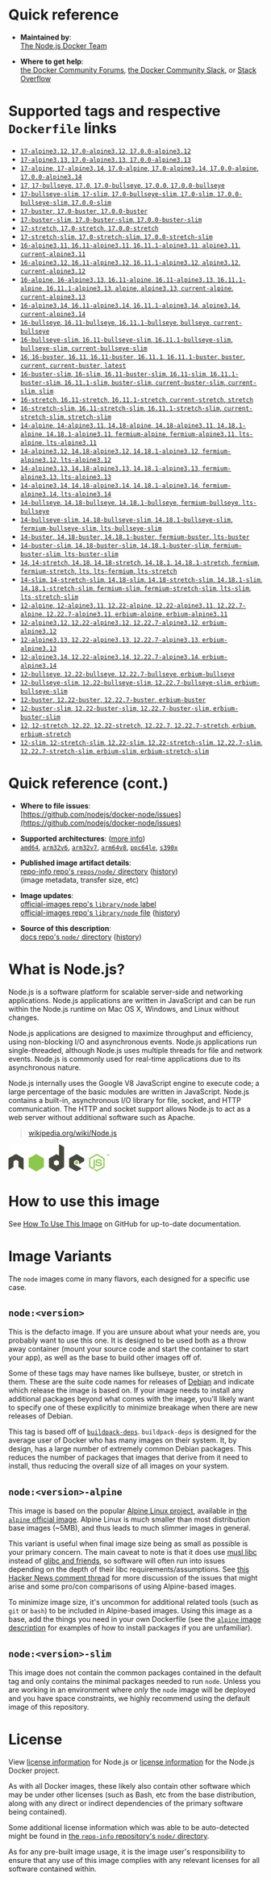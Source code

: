 <!--

********************************************************************************

WARNING:

    DO NOT EDIT "node/README.md"

    IT IS AUTO-GENERATED

    (from the other files in "node/" combined with a set of templates)

********************************************************************************

-->

# Quick reference

-	**Maintained by**:  
	[The Node.js Docker Team](https://github.com/nodejs/docker-node)

-	**Where to get help**:  
	[the Docker Community Forums](https://forums.docker.com/), [the Docker Community Slack](https://dockr.ly/slack), or [Stack Overflow](https://stackoverflow.com/search?tab=newest&q=docker)

# Supported tags and respective `Dockerfile` links

-	[`17-alpine3.12`, `17.0-alpine3.12`, `17.0.0-alpine3.12`](https://github.com/nodejs/docker-node/blob/d23d09bf6af047c0a9af3607526590b0aaf27cbf/17/alpine3.12/Dockerfile)
-	[`17-alpine3.13`, `17.0-alpine3.13`, `17.0.0-alpine3.13`](https://github.com/nodejs/docker-node/blob/d23d09bf6af047c0a9af3607526590b0aaf27cbf/17/alpine3.13/Dockerfile)
-	[`17-alpine`, `17-alpine3.14`, `17.0-alpine`, `17.0-alpine3.14`, `17.0.0-alpine`, `17.0.0-alpine3.14`](https://github.com/nodejs/docker-node/blob/d23d09bf6af047c0a9af3607526590b0aaf27cbf/17/alpine3.14/Dockerfile)
-	[`17`, `17-bullseye`, `17.0`, `17.0-bullseye`, `17.0.0`, `17.0.0-bullseye`](https://github.com/nodejs/docker-node/blob/d23d09bf6af047c0a9af3607526590b0aaf27cbf/17/bullseye/Dockerfile)
-	[`17-bullseye-slim`, `17-slim`, `17.0-bullseye-slim`, `17.0-slim`, `17.0.0-bullseye-slim`, `17.0.0-slim`](https://github.com/nodejs/docker-node/blob/d23d09bf6af047c0a9af3607526590b0aaf27cbf/17/bullseye-slim/Dockerfile)
-	[`17-buster`, `17.0-buster`, `17.0.0-buster`](https://github.com/nodejs/docker-node/blob/d23d09bf6af047c0a9af3607526590b0aaf27cbf/17/buster/Dockerfile)
-	[`17-buster-slim`, `17.0-buster-slim`, `17.0.0-buster-slim`](https://github.com/nodejs/docker-node/blob/d23d09bf6af047c0a9af3607526590b0aaf27cbf/17/buster-slim/Dockerfile)
-	[`17-stretch`, `17.0-stretch`, `17.0.0-stretch`](https://github.com/nodejs/docker-node/blob/d23d09bf6af047c0a9af3607526590b0aaf27cbf/17/stretch/Dockerfile)
-	[`17-stretch-slim`, `17.0-stretch-slim`, `17.0.0-stretch-slim`](https://github.com/nodejs/docker-node/blob/d23d09bf6af047c0a9af3607526590b0aaf27cbf/17/stretch-slim/Dockerfile)
-	[`16-alpine3.11`, `16.11-alpine3.11`, `16.11.1-alpine3.11`, `alpine3.11`, `current-alpine3.11`](https://github.com/nodejs/docker-node/blob/a70c43d47528213ef0cd58af7c35edf4c1d3e990/16/alpine3.11/Dockerfile)
-	[`16-alpine3.12`, `16.11-alpine3.12`, `16.11.1-alpine3.12`, `alpine3.12`, `current-alpine3.12`](https://github.com/nodejs/docker-node/blob/a70c43d47528213ef0cd58af7c35edf4c1d3e990/16/alpine3.12/Dockerfile)
-	[`16-alpine`, `16-alpine3.13`, `16.11-alpine`, `16.11-alpine3.13`, `16.11.1-alpine`, `16.11.1-alpine3.13`, `alpine`, `alpine3.13`, `current-alpine`, `current-alpine3.13`](https://github.com/nodejs/docker-node/blob/a70c43d47528213ef0cd58af7c35edf4c1d3e990/16/alpine3.13/Dockerfile)
-	[`16-alpine3.14`, `16.11-alpine3.14`, `16.11.1-alpine3.14`, `alpine3.14`, `current-alpine3.14`](https://github.com/nodejs/docker-node/blob/a70c43d47528213ef0cd58af7c35edf4c1d3e990/16/alpine3.14/Dockerfile)
-	[`16-bullseye`, `16.11-bullseye`, `16.11.1-bullseye`, `bullseye`, `current-bullseye`](https://github.com/nodejs/docker-node/blob/a70c43d47528213ef0cd58af7c35edf4c1d3e990/16/bullseye/Dockerfile)
-	[`16-bullseye-slim`, `16.11-bullseye-slim`, `16.11.1-bullseye-slim`, `bullseye-slim`, `current-bullseye-slim`](https://github.com/nodejs/docker-node/blob/a70c43d47528213ef0cd58af7c35edf4c1d3e990/16/bullseye-slim/Dockerfile)
-	[`16`, `16-buster`, `16.11`, `16.11-buster`, `16.11.1`, `16.11.1-buster`, `buster`, `current`, `current-buster`, `latest`](https://github.com/nodejs/docker-node/blob/a70c43d47528213ef0cd58af7c35edf4c1d3e990/16/buster/Dockerfile)
-	[`16-buster-slim`, `16-slim`, `16.11-buster-slim`, `16.11-slim`, `16.11.1-buster-slim`, `16.11.1-slim`, `buster-slim`, `current-buster-slim`, `current-slim`, `slim`](https://github.com/nodejs/docker-node/blob/a70c43d47528213ef0cd58af7c35edf4c1d3e990/16/buster-slim/Dockerfile)
-	[`16-stretch`, `16.11-stretch`, `16.11.1-stretch`, `current-stretch`, `stretch`](https://github.com/nodejs/docker-node/blob/a70c43d47528213ef0cd58af7c35edf4c1d3e990/16/stretch/Dockerfile)
-	[`16-stretch-slim`, `16.11-stretch-slim`, `16.11.1-stretch-slim`, `current-stretch-slim`, `stretch-slim`](https://github.com/nodejs/docker-node/blob/a70c43d47528213ef0cd58af7c35edf4c1d3e990/16/stretch-slim/Dockerfile)
-	[`14-alpine`, `14-alpine3.11`, `14.18-alpine`, `14.18-alpine3.11`, `14.18.1-alpine`, `14.18.1-alpine3.11`, `fermium-alpine`, `fermium-alpine3.11`, `lts-alpine`, `lts-alpine3.11`](https://github.com/nodejs/docker-node/blob/a70c43d47528213ef0cd58af7c35edf4c1d3e990/14/alpine3.11/Dockerfile)
-	[`14-alpine3.12`, `14.18-alpine3.12`, `14.18.1-alpine3.12`, `fermium-alpine3.12`, `lts-alpine3.12`](https://github.com/nodejs/docker-node/blob/a70c43d47528213ef0cd58af7c35edf4c1d3e990/14/alpine3.12/Dockerfile)
-	[`14-alpine3.13`, `14.18-alpine3.13`, `14.18.1-alpine3.13`, `fermium-alpine3.13`, `lts-alpine3.13`](https://github.com/nodejs/docker-node/blob/a70c43d47528213ef0cd58af7c35edf4c1d3e990/14/alpine3.13/Dockerfile)
-	[`14-alpine3.14`, `14.18-alpine3.14`, `14.18.1-alpine3.14`, `fermium-alpine3.14`, `lts-alpine3.14`](https://github.com/nodejs/docker-node/blob/a70c43d47528213ef0cd58af7c35edf4c1d3e990/14/alpine3.14/Dockerfile)
-	[`14-bullseye`, `14.18-bullseye`, `14.18.1-bullseye`, `fermium-bullseye`, `lts-bullseye`](https://github.com/nodejs/docker-node/blob/a70c43d47528213ef0cd58af7c35edf4c1d3e990/14/bullseye/Dockerfile)
-	[`14-bullseye-slim`, `14.18-bullseye-slim`, `14.18.1-bullseye-slim`, `fermium-bullseye-slim`, `lts-bullseye-slim`](https://github.com/nodejs/docker-node/blob/a70c43d47528213ef0cd58af7c35edf4c1d3e990/14/bullseye-slim/Dockerfile)
-	[`14-buster`, `14.18-buster`, `14.18.1-buster`, `fermium-buster`, `lts-buster`](https://github.com/nodejs/docker-node/blob/a70c43d47528213ef0cd58af7c35edf4c1d3e990/14/buster/Dockerfile)
-	[`14-buster-slim`, `14.18-buster-slim`, `14.18.1-buster-slim`, `fermium-buster-slim`, `lts-buster-slim`](https://github.com/nodejs/docker-node/blob/a70c43d47528213ef0cd58af7c35edf4c1d3e990/14/buster-slim/Dockerfile)
-	[`14`, `14-stretch`, `14.18`, `14.18-stretch`, `14.18.1`, `14.18.1-stretch`, `fermium`, `fermium-stretch`, `lts`, `lts-fermium`, `lts-stretch`](https://github.com/nodejs/docker-node/blob/a70c43d47528213ef0cd58af7c35edf4c1d3e990/14/stretch/Dockerfile)
-	[`14-slim`, `14-stretch-slim`, `14.18-slim`, `14.18-stretch-slim`, `14.18.1-slim`, `14.18.1-stretch-slim`, `fermium-slim`, `fermium-stretch-slim`, `lts-slim`, `lts-stretch-slim`](https://github.com/nodejs/docker-node/blob/a70c43d47528213ef0cd58af7c35edf4c1d3e990/14/stretch-slim/Dockerfile)
-	[`12-alpine`, `12-alpine3.11`, `12.22-alpine`, `12.22-alpine3.11`, `12.22.7-alpine`, `12.22.7-alpine3.11`, `erbium-alpine`, `erbium-alpine3.11`](https://github.com/nodejs/docker-node/blob/a70c43d47528213ef0cd58af7c35edf4c1d3e990/12/alpine3.11/Dockerfile)
-	[`12-alpine3.12`, `12.22-alpine3.12`, `12.22.7-alpine3.12`, `erbium-alpine3.12`](https://github.com/nodejs/docker-node/blob/a70c43d47528213ef0cd58af7c35edf4c1d3e990/12/alpine3.12/Dockerfile)
-	[`12-alpine3.13`, `12.22-alpine3.13`, `12.22.7-alpine3.13`, `erbium-alpine3.13`](https://github.com/nodejs/docker-node/blob/a70c43d47528213ef0cd58af7c35edf4c1d3e990/12/alpine3.13/Dockerfile)
-	[`12-alpine3.14`, `12.22-alpine3.14`, `12.22.7-alpine3.14`, `erbium-alpine3.14`](https://github.com/nodejs/docker-node/blob/a70c43d47528213ef0cd58af7c35edf4c1d3e990/12/alpine3.14/Dockerfile)
-	[`12-bullseye`, `12.22-bullseye`, `12.22.7-bullseye`, `erbium-bullseye`](https://github.com/nodejs/docker-node/blob/a70c43d47528213ef0cd58af7c35edf4c1d3e990/12/bullseye/Dockerfile)
-	[`12-bullseye-slim`, `12.22-bullseye-slim`, `12.22.7-bullseye-slim`, `erbium-bullseye-slim`](https://github.com/nodejs/docker-node/blob/a70c43d47528213ef0cd58af7c35edf4c1d3e990/12/bullseye-slim/Dockerfile)
-	[`12-buster`, `12.22-buster`, `12.22.7-buster`, `erbium-buster`](https://github.com/nodejs/docker-node/blob/a70c43d47528213ef0cd58af7c35edf4c1d3e990/12/buster/Dockerfile)
-	[`12-buster-slim`, `12.22-buster-slim`, `12.22.7-buster-slim`, `erbium-buster-slim`](https://github.com/nodejs/docker-node/blob/a70c43d47528213ef0cd58af7c35edf4c1d3e990/12/buster-slim/Dockerfile)
-	[`12`, `12-stretch`, `12.22`, `12.22-stretch`, `12.22.7`, `12.22.7-stretch`, `erbium`, `erbium-stretch`](https://github.com/nodejs/docker-node/blob/a70c43d47528213ef0cd58af7c35edf4c1d3e990/12/stretch/Dockerfile)
-	[`12-slim`, `12-stretch-slim`, `12.22-slim`, `12.22-stretch-slim`, `12.22.7-slim`, `12.22.7-stretch-slim`, `erbium-slim`, `erbium-stretch-slim`](https://github.com/nodejs/docker-node/blob/a70c43d47528213ef0cd58af7c35edf4c1d3e990/12/stretch-slim/Dockerfile)

# Quick reference (cont.)

-	**Where to file issues**:  
	[https://github.com/nodejs/docker-node/issues](https://github.com/nodejs/docker-node/issues)

-	**Supported architectures**: ([more info](https://github.com/docker-library/official-images#architectures-other-than-amd64))  
	[`amd64`](https://hub.docker.com/r/amd64/node/), [`arm32v6`](https://hub.docker.com/r/arm32v6/node/), [`arm32v7`](https://hub.docker.com/r/arm32v7/node/), [`arm64v8`](https://hub.docker.com/r/arm64v8/node/), [`ppc64le`](https://hub.docker.com/r/ppc64le/node/), [`s390x`](https://hub.docker.com/r/s390x/node/)

-	**Published image artifact details**:  
	[repo-info repo's `repos/node/` directory](https://github.com/docker-library/repo-info/blob/master/repos/node) ([history](https://github.com/docker-library/repo-info/commits/master/repos/node))  
	(image metadata, transfer size, etc)

-	**Image updates**:  
	[official-images repo's `library/node` label](https://github.com/docker-library/official-images/issues?q=label%3Alibrary%2Fnode)  
	[official-images repo's `library/node` file](https://github.com/docker-library/official-images/blob/master/library/node) ([history](https://github.com/docker-library/official-images/commits/master/library/node))

-	**Source of this description**:  
	[docs repo's `node/` directory](https://github.com/docker-library/docs/tree/master/node) ([history](https://github.com/docker-library/docs/commits/master/node))

# What is Node.js?

Node.js is a software platform for scalable server-side and networking applications. Node.js applications are written in JavaScript and can be run within the Node.js runtime on Mac OS X, Windows, and Linux without changes.

Node.js applications are designed to maximize throughput and efficiency, using non-blocking I/O and asynchronous events. Node.js applications run single-threaded, although Node.js uses multiple threads for file and network events. Node.js is commonly used for real-time applications due to its asynchronous nature.

Node.js internally uses the Google V8 JavaScript engine to execute code; a large percentage of the basic modules are written in JavaScript. Node.js contains a built-in, asynchronous I/O library for file, socket, and HTTP communication. The HTTP and socket support allows Node.js to act as a web server without additional software such as Apache.

> [wikipedia.org/wiki/Node.js](https://en.wikipedia.org/wiki/Node.js)

![logo](https://raw.githubusercontent.com/docker-library/docs/01c12653951b2fe592c1f93a13b4e289ada0e3a1/node/logo.png)

# How to use this image

See [How To Use This Image](https://github.com/nodejs/docker-node/blob/master/README.md#how-to-use-this-image) on GitHub for up-to-date documentation.

# Image Variants

The `node` images come in many flavors, each designed for a specific use case.

## `node:<version>`

This is the defacto image. If you are unsure about what your needs are, you probably want to use this one. It is designed to be used both as a throw away container (mount your source code and start the container to start your app), as well as the base to build other images off of.

Some of these tags may have names like bullseye, buster, or stretch in them. These are the suite code names for releases of [Debian](https://wiki.debian.org/DebianReleases) and indicate which release the image is based on. If your image needs to install any additional packages beyond what comes with the image, you'll likely want to specify one of these explicitly to minimize breakage when there are new releases of Debian.

This tag is based off of [`buildpack-deps`](https://hub.docker.com/_/buildpack-deps/). `buildpack-deps` is designed for the average user of Docker who has many images on their system. It, by design, has a large number of extremely common Debian packages. This reduces the number of packages that images that derive from it need to install, thus reducing the overall size of all images on your system.

## `node:<version>-alpine`

This image is based on the popular [Alpine Linux project](https://alpinelinux.org), available in [the `alpine` official image](https://hub.docker.com/_/alpine). Alpine Linux is much smaller than most distribution base images (~5MB), and thus leads to much slimmer images in general.

This variant is useful when final image size being as small as possible is your primary concern. The main caveat to note is that it does use [musl libc](https://musl.libc.org) instead of [glibc and friends](https://www.etalabs.net/compare_libcs.html), so software will often run into issues depending on the depth of their libc requirements/assumptions. See [this Hacker News comment thread](https://news.ycombinator.com/item?id=10782897) for more discussion of the issues that might arise and some pro/con comparisons of using Alpine-based images.

To minimize image size, it's uncommon for additional related tools (such as `git` or `bash`) to be included in Alpine-based images. Using this image as a base, add the things you need in your own Dockerfile (see the [`alpine` image description](https://hub.docker.com/_/alpine/) for examples of how to install packages if you are unfamiliar).

## `node:<version>-slim`

This image does not contain the common packages contained in the default tag and only contains the minimal packages needed to run `node`. Unless you are working in an environment where *only* the `node` image will be deployed and you have space constraints, we highly recommend using the default image of this repository.

# License

View [license information](https://github.com/nodejs/node/blob/master/LICENSE) for Node.js or [license information](https://github.com/nodejs/docker-node/blob/master/LICENSE) for the Node.js Docker project.

As with all Docker images, these likely also contain other software which may be under other licenses (such as Bash, etc from the base distribution, along with any direct or indirect dependencies of the primary software being contained).

Some additional license information which was able to be auto-detected might be found in [the `repo-info` repository's `node/` directory](https://github.com/docker-library/repo-info/tree/master/repos/node).

As for any pre-built image usage, it is the image user's responsibility to ensure that any use of this image complies with any relevant licenses for all software contained within.
